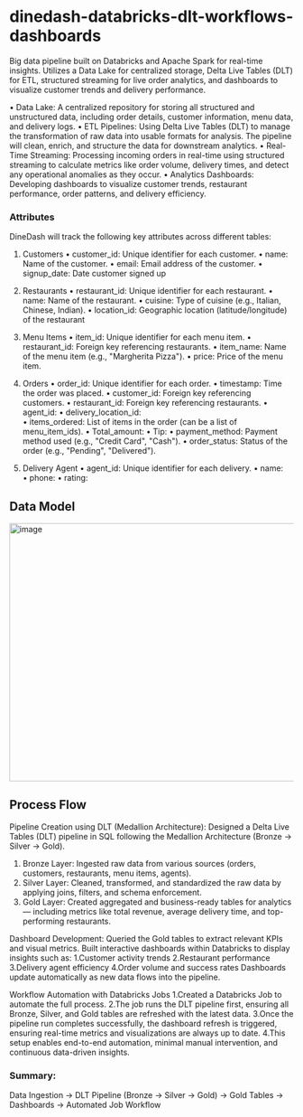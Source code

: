 # dinedash-databricks-dlt-workflows-dashboards
Big data pipeline built on Databricks and Apache Spark for real-time insights. Utilizes a Data Lake for centralized storage, Delta Live Tables (DLT) for ETL, structured streaming for live order analytics, and dashboards to visualize customer trends and delivery performance.

• Data Lake: A centralized repository for storing all structured and unstructured data, 
including order details, customer information, menu data, and delivery logs. 
• ETL Pipelines: Using Delta Live Tables (DLT) to manage the transformation of raw 
data into usable formats for analysis. The pipeline will clean, enrich, and structure the 
data for downstream analytics. 
• Real-Time Streaming: Processing incoming orders in real-time using structured 
streaming to calculate metrics like order volume, delivery times, and detect any 
operational anomalies as they occur. 
• Analytics Dashboards: Developing dashboards to visualize customer trends, restaurant 
performance, order patterns, and delivery efficiency.

### Attributes
DineDash will track the following key attributes across different tables: 
1. Customers 
• customer_id: Unique identifier for each customer. 
• name: Name of the customer. 
• email: Email address of the customer. 
• signup_date: Date customer signed up

2. Restaurants 
• restaurant_id: Unique identifier for each restaurant. 
• name: Name of the restaurant. 
• cuisine: Type of cuisine (e.g., Italian, Chinese, Indian). 
• location_id: Geographic location (latitude/longitude) of the restaurant

3. Menu Items 
• item_id: Unique identifier for each menu item. 
• restaurant_id: Foreign key referencing restaurants. 
• item_name: Name of the menu item (e.g., "Margherita Pizza"). 
• price: Price of the menu item.

4. Orders 
• order_id: Unique identifier for each order. 
• timestamp: Time the order was placed. 
• customer_id: Foreign key referencing customers. 
• restaurant_id: Foreign key referencing restaurants. 
• agent_id: 
• delivery_location_id:  
• items_ordered: List of items in the order (can be a list of menu_item_ids). 
• Total_amount: 
• Tip: 
• payment_method: Payment method used (e.g., "Credit Card", "Cash"). 
• order_status: Status of the order (e.g., "Pending", "Delivered").

5. Delivery Agent 
• agent_id: Unique identifier for each delivery. 
• name:  
• phone: 
• rating:

## Data Model
<img width="631" height="457" alt="image" src="https://github.com/user-attachments/assets/43b164e3-5d0a-4f62-8373-00828d30434e" />

## Process Flow

Pipeline Creation using DLT (Medallion Architecture):
Designed a Delta Live Tables (DLT) pipeline in SQL following the Medallion Architecture (Bronze → Silver → Gold).
1. Bronze Layer: Ingested raw data from various sources (orders, customers, restaurants, menu items, agents).
2. Silver Layer: Cleaned, transformed, and standardized the raw data by applying joins, filters, and schema enforcement.
3. Gold Layer: Created aggregated and business-ready tables for analytics — including metrics like total revenue, average delivery time,                and top-performing restaurants.

Dashboard Development:
Queried the Gold tables to extract relevant KPIs and visual metrics.
Built interactive dashboards within Databricks to display insights such as:
1.Customer activity trends
2.Restaurant performance
3.Delivery agent efficiency
4.Order volume and success rates
Dashboards update automatically as new data flows into the pipeline.

Workflow Automation with Databricks Jobs
1.Created a Databricks Job to automate the full process.
2.The job runs the DLT pipeline first, ensuring all Bronze, Silver, and Gold tables are refreshed with the latest data.
3.Once the pipeline run completes successfully, the dashboard refresh is triggered, ensuring real-time metrics and visualizations are always up to date.
4.This setup enables end-to-end automation, minimal manual intervention, and continuous data-driven insights.

### Summary:
Data Ingestion → DLT Pipeline (Bronze → Silver → Gold) → Gold Tables → Dashboards → Automated Job Workflow


